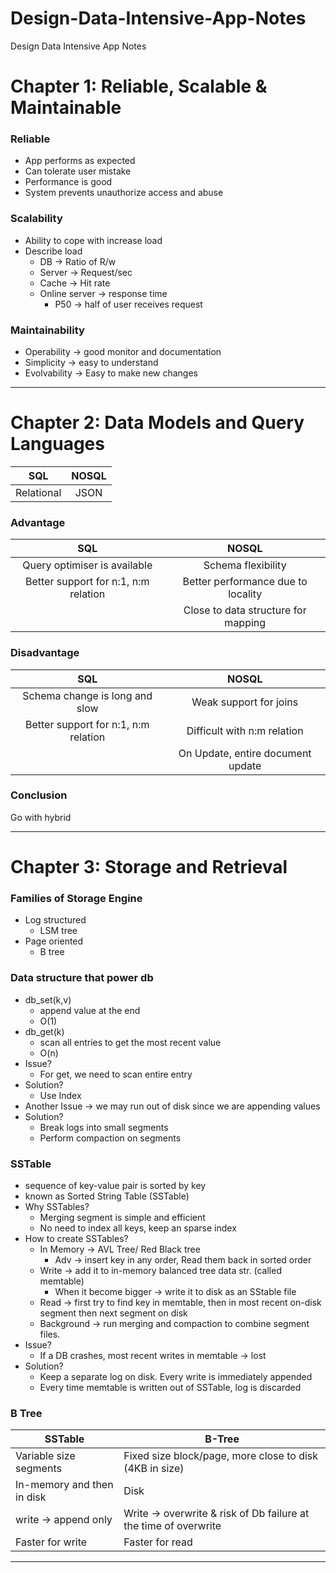 # Design-Data-Intensive-App-Notes
Design Data Intensive App Notes

# Chapter 1: Reliable, Scalable & Maintainable

### Reliable
 * App performs as expected
 * Can tolerate user mistake
 * Performance is good
 * System prevents unauthorize access and abuse

### Scalability
  * Ability to cope with increase load
  * Describe load
      * DB -> Ratio of R/w
      * Server -> Request/sec
      * Cache -> Hit rate
      * Online server -> response time
           * P50 -> half of user receives request
       
### Maintainability
  * Operability -> good monitor and documentation
  * Simplicity -> easy to understand
  * Evolvability -> Easy to make new changes

---
# Chapter 2: Data Models and Query Languages

| SQL | NOSQL   | 
| :---:   | :---: |
| Relational | JSON |

### Advantage
| SQL | NOSQL   | 
| :---:   | :---: |
| Query optimiser is available | Schema flexibility |
| Better support for n:1, n:m relation | Better performance due to locality|
|  |Close to data structure for mapping|

### Disadvantage
| SQL | NOSQL   | 
| :---:   | :---: |
| Schema change is long and slow | Weak support for joins |
| Better support for n:1, n:m relation | Difficult with n:m relation|
|  |On Update, entire document update|

### Conclusion
Go with hybrid

---
# Chapter 3: Storage and Retrieval
### Families of Storage Engine
   * Log structured
      * LSM tree
   * Page oriented
     * B tree

### Data structure that power db
  * db_set(k,v)
     * append value at the end
     * O(1)
  * db_get(k)
    * scan all entries to get the most recent value
    * O(n)
  * Issue?
     * For get, we need to scan entire entry
   * Solution?
      * Use Index
   * Another Issue -> we may run out of disk since we are appending values
   * Solution?
      * Break logs into small segments
      * Perform compaction on segments

  ### SSTable
   *  sequence of key-value pair is sorted by key
   * known as Sorted String Table (SSTable)
   * Why SSTables?
       * Merging segment is simple and efficient
       * No need to index all keys, keep an sparse index
   * How to create SSTables?
       * In Memory → AVL Tree/ Red Black tree
          * Adv → insert key in any order, Read them back in sorted order
       * Write -> add it to in-memory balanced tree data str. (called memtable)
          * When it become bigger → write it to disk as an SStable file
       * Read -> first try to find key in memtable, then in most recent on-disk segment then next segment on disk
       * Background → run merging and compaction to combine segment files. 
   * Issue? 
       * If a DB crashes, most recent writes in memtable → lost
   * Solution? 
       * Keep a separate log on disk. Every write is immediately appended
       * Every time memtable is written out of SSTable, log is discarded

   ### B Tree
   | SSTable | B-Tree |
| --- | --- |
| Variable size segments | Fixed size block/page, more close to disk (4KB in size) |
| In-memory and then in disk | Disk |
| write → append only | Write → overwrite & risk of Db failure at the time of overwrite |
| Faster for write | Faster for read |

 ---
       
    
